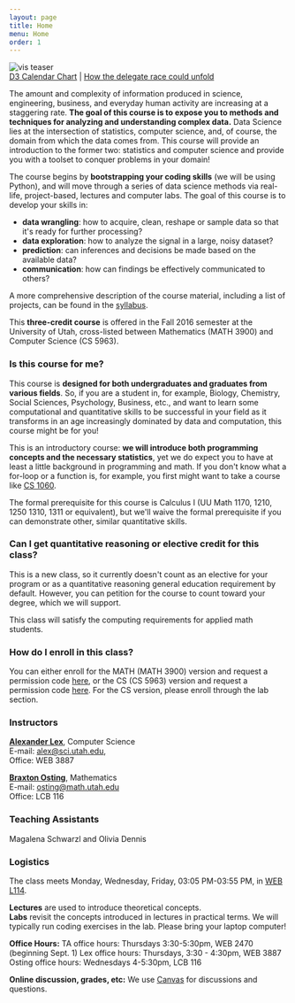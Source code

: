 ```yaml
---
layout: page
title: Home
menu: Home
order: 1
---
```


<img src="{{ site.baseurl }}/assets/i/teaser.png" alt="vis teaser" class="full-width-img"/>

<div class="credits">
<a href="http://www.samselikoff.com/writings/intro-to-d3/">D3 Calendar Chart</a> | 
<a href="http://www.nytimes.com/interactive/2016/03/30/upshot/trump-clinton-delegate-calculator.html">How the delegate race could unfold</a>
</div>

The amount and complexity of information produced in science, engineering, business, and everyday human activity are increasing at a staggering rate. **The goal of this course is to expose you to methods and techniques for analyzing and understanding complex data.** Data Science lies at the intersection of statistics, computer science, and, of course, the domain from which the data comes from. This course will provide an introduction to the former two: statistics and computer science and provide you with a toolset to conquer problems in your domain! 

 
The course begins by **bootstrapping your coding skills** (we will be using Python), and will move through a series of data science methods via real-life, project-based, lectures and computer labs. The goal of this course is to develop your skills in: 
 
  * **data wrangling**: how to acquire, clean, reshape or sample data so that it's ready for further processing?
  * **data exploration**: how to analyze the signal in a large, noisy dataset?
  * **prediction**: can inferences and decisions be made based on the available data? 
  * **communication**: how can findings be effectively communicated to others?

A more comprehensive description of the course material, including a list of projects, can be found in the [syllabus]({{site.baseurl}}/syllabus/). 

This **three-credit course** is offered in the Fall 2016 semester at the University of Utah, cross-listed between Mathematics (MATH 3900) and Computer Science (CS 5963). 

### Is this course for me? 

This course is **designed for both undergraduates and graduates from various fields**. 
So, if you are a student in, for example, Biology, Chemistry, Social Sciences, Psychology, Business, etc., and want to learn some computational and quantitative skills to be successful in your field as it transforms in an age increasingly dominated by data and computation, this course might be for you! 


This is an introductory course: **we will introduce both programming concepts and the necessary statistics**, yet we do expect you to have at least a little background in programming and math. If you don't know what a for-loop or a function is, for example, you first might want to take a course like [CS 1060](http://www.sci.utah.edu/~beiwang/teaching/cs1060.html).  

The formal prerequisite for this course is Calculus I (UU Math 1170, 1210, 1250 1310, 1311 or equivalent), but we'll waive the formal prerequisite if you can demonstrate other, similar quantitative skills. 

### Can I get quantitative reasoning or elective credit for this class?
 
This is a new class, so it currently doesn't count as an elective for your program or as a quantitative reasoning general education requirement by default. However, you can petition for the course to count toward your degree, which we will support. 

This class will satisfy the computing requirements for applied math students.

### How do I enroll in this class?

You can either enroll for the MATH (MATH 3900) version and request a permission code [here](https://mail.math.utah.edu/prereq/student/prereq_request_2016fall/), or the CS (CS 5963) version and request a permission code [here](http://www.cs.utah.edu/forms/permission-code-request/). For the CS version, please enroll through the lab section. 

### Instructors

**[Alexander Lex](http://alexander-lex.net)**, Computer Science   
E-mail: [alex@sci.utah.edu](mailto:alex@sci.utah.edu),   
Office: WEB 3887

**[Braxton Osting](http://www.math.utah.edu/~osting/)**, Mathematics   
E-mail: [osting@math.utah.edu](osting@math.utah.edu)  
Office: LCB 116

### Teaching Assistants

Magalena Schwarzl and Olivia Dennis 

### Logistics

The class meets Monday, Wednesday, Friday, 03:05 PM-03:55 PM, in [WEB L114](https://www.google.at/maps/place/Warnock+Engineering+Bldg,+Salt+Lake+City,+UT+84112,+USA/@40.767762,-111.845201,17z/data=!3m1!4b1!4m2!3m1!1s0x87525f8e1c8db121:0x9dd5415ccbe24f0b?hl=en). 

**Lectures** are used to introduce theoretical concepts.   
**Labs** revisit the concepts introduced in lectures in practical terms. We will typically run coding exercises in the lab. Please bring your laptop computer!   

**Office Hours:** 
TA office hours: Thursdays 3:30-5:30pm, WEB 2470 (beginning Sept. 1)
Lex office hours: Thursdays, 3:30 - 4:30pm, WEB 3887
Osting office hours: Wednesdays 4-5:30pm, LCB 116 


**Online discussion, grades, etc:** We use [Canvas](https://utah.instructure.com/courses/389967) for discussions and questions. 



